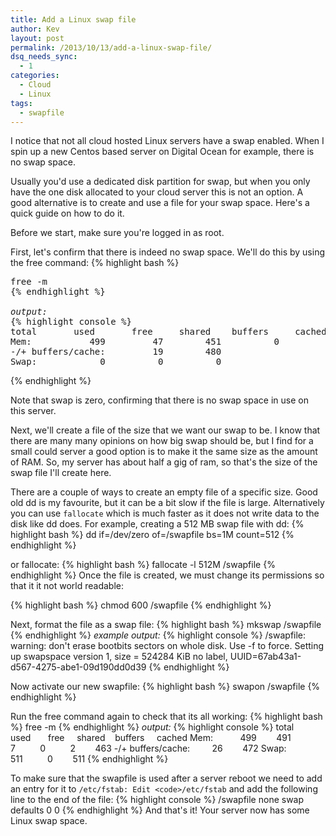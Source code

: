 ```yaml
---
title: Add a Linux swap file
author: Kev
layout: post
permalink: /2013/10/13/add-a-linux-swap-file/
dsq_needs_sync:
  - 1
categories:
  - Cloud
  - Linux
tags:
  - swapfile
---
```

I notice that not all cloud hosted Linux servers have a swap enabled. When I spin up a new Centos based server on Digital Ocean for example, there is no swap space.

Usually you'd use a dedicated disk partition for swap, but when you only have the one disk allocated to your cloud server this is not an option. A good alternative is to create and use a file for your swap space. Here's a quick guide on how to do it.

Before we start, make sure you're logged in as root.

First, let's confirm that there is indeed no swap space. We'll do this by using the free command:
{% highlight bash %}
<pre>free -m
{% endhighlight %}

<em>output:</em>
{% highlight console %}
total       used       free     shared    buffers     cached
Mem:           499         47        451          0          4         23
-/+ buffers/cache:         19        480
Swap:            0          0          0</pre>
{% endhighlight %}

Note that swap is zero, confirming that there is no swap space in use on this server.

Next, we'll create a file of the size that we want our swap to be. I know that there are many many opinions on how big swap should be, but I find for a small could server a good option is to make it the same size as the amount of RAM. So, my server has about half a gig of ram, so that's the size of the swap file I'll create here.

There are a couple of ways to create an empty file of a specific size. Good old dd is my favourite, but it can be a bit slow if the file is large. Alternatively you can use `fallocate` which is much faster as it does not write data to the disk like dd does. For example, creating a 512 MB swap file with dd:
{% highlight bash %}
dd if=/dev/zero of=/swapfile bs=1M count=512
{% endhighlight %}

or fallocate:
{% highlight bash %}
fallocate -l 512M /swapfile
{% endhighlight %}
Once the file is created, we must change its permissions so that it it not world readable:

{% highlight bash %}
chmod 600 /swapfile
{% endhighlight %}

Next, format the file as a swap file:
{% highlight bash %}
mkswap /swapfile
{% endhighlight %}
<em>example output:</em>
{% highlight console %}
/swapfile: warning: don't erase bootbits sectors
on whole disk. Use -f to force.
Setting up swapspace version 1, size = 524284 KiB
no label, UUID=67ab43a1-d567-4275-abe1-09d190dd0d39
{% endhighlight %}

Now activate our new swapfile:
{% highlight bash %}
swapon /swapfile
{% endhighlight %}

Run the free command again to check that its all working:
{% highlight bash %}
free -m
{% endhighlight %}
<em>output:</em>
{% highlight console %}
total       used       free     shared    buffers     cached
Mem:           499        491          7          0          2        463
-/+ buffers/cache:         26        472
Swap:          511          0        511
{% endhighlight %}

To make sure that the swapfile is used after a server reboot we need to add an entry for it to `/etc/fstab: Edit <code>/etc/fstab` and add the following line to the end of the file:</code>
{% highlight console %}
/swapfile none swap defaults 0 0
{% endhighlight %}
And that's it! Your server now has some Linux swap space.
